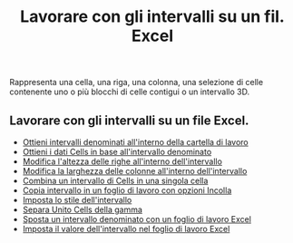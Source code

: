 ﻿---
title: Lavorare con gli intervalli su un fil. Excel
second_title: Aspose.Cells Cloud Documen
linktitle: Suonò
type: docs
url: /it/ranges/
aliases: [/working-with-ranges/]
keywords: Working with ranges on an Excel fil
description: Come lavorare con gli intervalli su un file Excel utilizzando Aspose.Cells Cloud REST API. L'SDK supporta tipi di linguaggi di sviluppo. Includono Android, C#, Go, Java, NodeJS, Perl, PHP, Python, Ruby e swift
weight: 100
kwords: Excel, Office Cloud, REST API, Foglio di calcolo, PDF, CSV, Json, Markdwon, Utilizzo degli intervalli su un file Excel
---
Rappresenta una cella, una riga, una colonna, una selezione di celle contenente uno o più blocchi di celle contigui o un intervallo 3D.

## Lavorare con gli intervalli su un file Excel.

- [Ottieni intervalli denominati all'interno della cartella di lavoro](/cells/it/get-named-ranges-inside-the-workbook/)
- [Ottieni i dati Cells in base all'intervallo denominato](/cells/it/get-cells-data-based-on-named-range/)
- [Modifica l'altezza delle righe all'interno dell'intervallo](/cells/it/cells/change-heights-of-rows-inside-the-range/)
- [Modifica la larghezza delle colonne all'interno dell'intervallo](/cells/it/change-widths-of-columns-inside-the-range/)
- [Combina un intervallo di Cells in una singola cella](/cells/it/combines-a-range-of-cells-into-a-single-cell/)
- [Copia intervallo in un foglio di lavoro con opzioni Incolla](/cells/it/copy-range-in-a-worksheet-with-paste-options/)
- [Imposta lo stile dell'intervallo](/cells/it/set-the-style-of-the-range/)
- [Separa Unito Cells della gamma](/cells/it/unmerge-merged-cells-of-the-range/)
- [Sposta un intervallo denominato con un foglio di lavoro Excel](/cells/it/move-a-named-ranged-with-a-excel-worksheet/)
- [Imposta il valore dell'intervallo nel foglio di lavoro Excel](/cells/it/ranges/set-value/)
